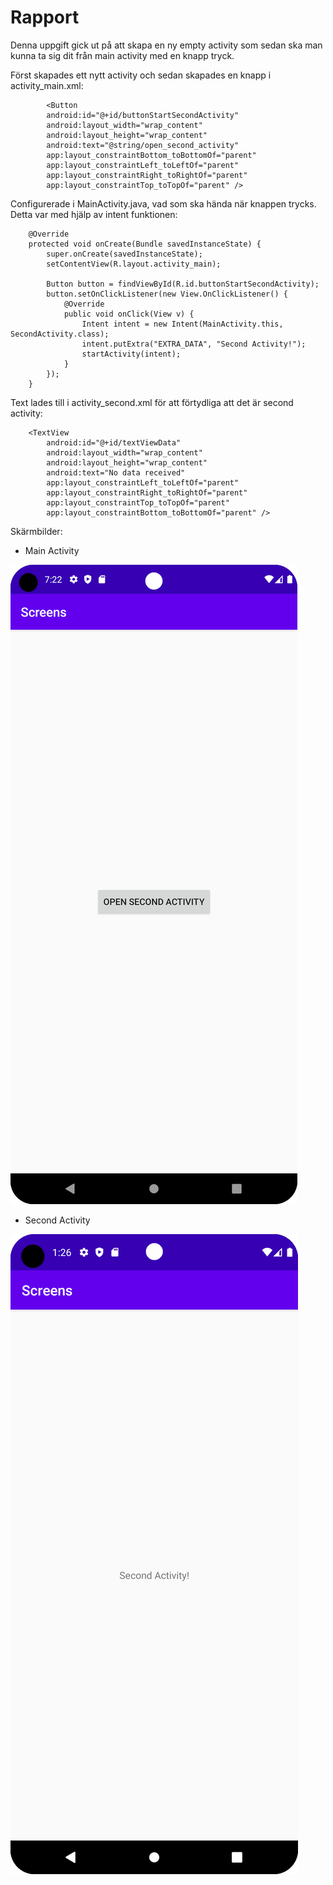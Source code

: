 
# Rapport

Denna uppgift gick ut på att skapa en ny empty activity som sedan ska man kunna ta sig dit från main activity med en knapp tryck.

Först skapades ett nytt activity och sedan skapades en knapp i activity_main.xml:

```
        <Button
        android:id="@+id/buttonStartSecondActivity"
        android:layout_width="wrap_content"
        android:layout_height="wrap_content"
        android:text="@string/open_second_activity"
        app:layout_constraintBottom_toBottomOf="parent"
        app:layout_constraintLeft_toLeftOf="parent"
        app:layout_constraintRight_toRightOf="parent"
        app:layout_constraintTop_toTopOf="parent" />
```

Configurerade i MainActivity.java, vad som ska hända när knappen trycks. Detta var med hjälp av intent funktionen:

```
    @Override
    protected void onCreate(Bundle savedInstanceState) {
        super.onCreate(savedInstanceState);
        setContentView(R.layout.activity_main);

        Button button = findViewById(R.id.buttonStartSecondActivity);
        button.setOnClickListener(new View.OnClickListener() {
            @Override
            public void onClick(View v) {
                Intent intent = new Intent(MainActivity.this, SecondActivity.class);
                intent.putExtra("EXTRA_DATA", "Second Activity!");
                startActivity(intent);
            }
        });
    }
```

Text lades till i activity_second.xml för att förtydliga att det är second activity:

```
    <TextView
        android:id="@+id/textViewData"
        android:layout_width="wrap_content"
        android:layout_height="wrap_content"
        android:text="No data received"
        app:layout_constraintLeft_toLeftOf="parent"
        app:layout_constraintRight_toRightOf="parent"
        app:layout_constraintTop_toTopOf="parent"
        app:layout_constraintBottom_toBottomOf="parent" />
```


Skärmbilder:

- Main Activity

![](MainActivityImg.png)

- Second Activity

![](SecondActivity2.png)

